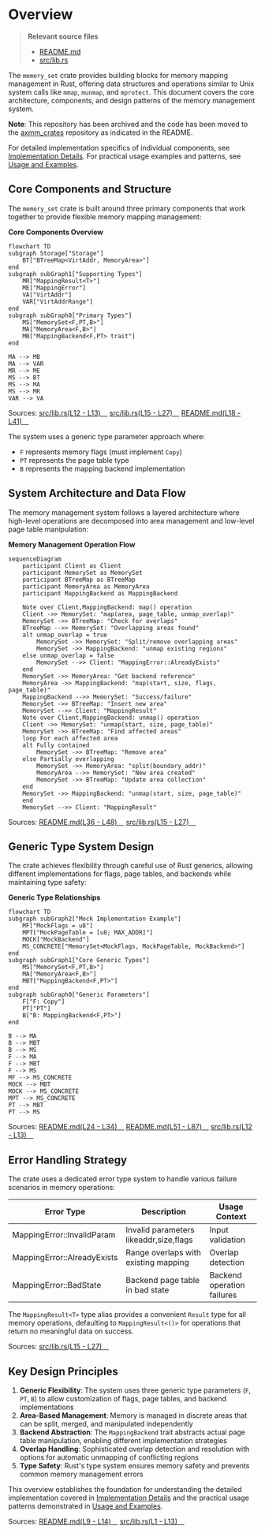 # Overview

> **Relevant source files**
> * [README.md](https://github.com/arceos-org/memory_set/blob/73b51e2b/README.md)
> * [src/lib.rs](https://github.com/arceos-org/memory_set/blob/73b51e2b/src/lib.rs)

The `memory_set` crate provides building blocks for memory mapping management in Rust, offering data structures and operations similar to Unix system calls like `mmap`, `munmap`, and `mprotect`. This document covers the core architecture, components, and design patterns of the memory management system.

**Note**: This repository has been archived and the code has been moved to the [axmm_crates](https://github.com/arceos-org/memory_set/blob/73b51e2b/axmm_crates) repository as indicated in the README.

For detailed implementation specifics of individual components, see [Implementation Details](/arceos-org/memory_set/2-implementation-details). For practical usage examples and patterns, see [Usage and Examples](/arceos-org/memory_set/3-usage-and-examples).

## Core Components and Structure

The `memory_set` crate is built around three primary components that work together to provide flexible memory mapping management:

**Core Components Overview**

```mermaid
flowchart TD
subgraph Storage["Storage"]
    BT["BTreeMap<VirtAddr, MemoryArea>"]
end
subgraph subGraph1["Supporting Types"]
    MR["MappingResult<T>"]
    ME["MappingError"]
    VA["VirtAddr"]
    VAR["VirtAddrRange"]
end
subgraph subGraph0["Primary Types"]
    MS["MemorySet<F,PT,B>"]
    MA["MemoryArea<F,B>"]
    MB["MappingBackend<F,PT> trait"]
end

MA --> MB
MA --> VAR
MR --> ME
MS --> BT
MS --> MA
MS --> MR
VAR --> VA
```

Sources: [src/lib.rs(L12 - L13)&emsp;](https://github.com/arceos-org/memory_set/blob/73b51e2b/src/lib.rs#L12-L13) [src/lib.rs(L15 - L27)&emsp;](https://github.com/arceos-org/memory_set/blob/73b51e2b/src/lib.rs#L15-L27) [README.md(L18 - L41)&emsp;](https://github.com/arceos-org/memory_set/blob/73b51e2b/README.md#L18-L41)

The system uses a generic type parameter approach where:

* `F` represents memory flags (must implement `Copy`)
* `PT` represents the page table type
* `B` represents the mapping backend implementation

## System Architecture and Data Flow

The memory management system follows a layered architecture where high-level operations are decomposed into area management and low-level page table manipulation:

**Memory Management Operation Flow**

```mermaid
sequenceDiagram
    participant Client as Client
    participant MemorySet as MemorySet
    participant BTreeMap as BTreeMap
    participant MemoryArea as MemoryArea
    participant MappingBackend as MappingBackend

    Note over Client,MappingBackend: map() operation
    Client ->> MemorySet: "map(area, page_table, unmap_overlap)"
    MemorySet ->> BTreeMap: "Check for overlaps"
    BTreeMap -->> MemorySet: "Overlapping areas found"
    alt unmap_overlap = true
        MemorySet ->> MemorySet: "Split/remove overlapping areas"
        MemorySet ->> MappingBackend: "unmap existing regions"
    else unmap_overlap = false
        MemorySet -->> Client: "MappingError::AlreadyExists"
    end
    MemorySet ->> MemoryArea: "Get backend reference"
    MemoryArea ->> MappingBackend: "map(start, size, flags, page_table)"
    MappingBackend -->> MemorySet: "Success/failure"
    MemorySet ->> BTreeMap: "Insert new area"
    MemorySet -->> Client: "MappingResult"
    Note over Client,MappingBackend: unmap() operation
    Client ->> MemorySet: "unmap(start, size, page_table)"
    MemorySet ->> BTreeMap: "Find affected areas"
    loop For each affected area
    alt Fully contained
        MemorySet ->> BTreeMap: "Remove area"
    else Partially overlapping
        MemorySet ->> MemoryArea: "split(boundary_addr)"
        MemoryArea -->> MemorySet: "New area created"
        MemorySet ->> BTreeMap: "Update area collection"
    end
    MemorySet ->> MappingBackend: "unmap(start, size, page_table)"
    end
    MemorySet -->> Client: "MappingResult"
```

Sources: [README.md(L36 - L48)&emsp;](https://github.com/arceos-org/memory_set/blob/73b51e2b/README.md#L36-L48) [src/lib.rs(L15 - L27)&emsp;](https://github.com/arceos-org/memory_set/blob/73b51e2b/src/lib.rs#L15-L27)

## Generic Type System Design

The crate achieves flexibility through careful use of Rust generics, allowing different implementations for flags, page tables, and backends while maintaining type safety:

**Generic Type Relationships**

```mermaid
flowchart TD
subgraph subGraph2["Mock Implementation Example"]
    MF["MockFlags = u8"]
    MPT["MockPageTable = [u8; MAX_ADDR]"]
    MOCK["MockBackend"]
    MS_CONCRETE["MemorySet<MockFlags, MockPageTable, MockBackend>"]
end
subgraph subGraph1["Core Generic Types"]
    MS["MemorySet<F,PT,B>"]
    MA["MemoryArea<F,B>"]
    MBT["MappingBackend<F,PT>"]
end
subgraph subGraph0["Generic Parameters"]
    F["F: Copy"]
    PT["PT"]
    B["B: MappingBackend<F,PT>"]
end

B --> MA
B --> MBT
B --> MS
F --> MA
F --> MBT
F --> MS
MF --> MS_CONCRETE
MOCK --> MBT
MOCK --> MS_CONCRETE
MPT --> MS_CONCRETE
PT --> MBT
PT --> MS
```

Sources: [README.md(L24 - L34)&emsp;](https://github.com/arceos-org/memory_set/blob/73b51e2b/README.md#L24-L34) [README.md(L51 - L87)&emsp;](https://github.com/arceos-org/memory_set/blob/73b51e2b/README.md#L51-L87) [src/lib.rs(L12 - L13)&emsp;](https://github.com/arceos-org/memory_set/blob/73b51e2b/src/lib.rs#L12-L13)

## Error Handling Strategy

The crate uses a dedicated error type system to handle various failure scenarios in memory operations:

|Error Type|Description|Usage Context|
| --- | --- | --- |
|MappingError::InvalidParam|Invalid parameters likeaddr,size,flags|Input validation|
|MappingError::AlreadyExists|Range overlaps with existing mapping|Overlap detection|
|MappingError::BadState|Backend page table in bad state|Backend operation failures|

The `MappingResult<T>` type alias provides a convenient `Result` type for all memory operations, defaulting to `MappingResult<()>` for operations that return no meaningful data on success.

Sources: [src/lib.rs(L15 - L27)&emsp;](https://github.com/arceos-org/memory_set/blob/73b51e2b/src/lib.rs#L15-L27)

## Key Design Principles

1. **Generic Flexibility**: The system uses three generic type parameters (`F`, `PT`, `B`) to allow customization of flags, page tables, and backend implementations
2. **Area-Based Management**: Memory is managed in discrete areas that can be split, merged, and manipulated independently
3. **Backend Abstraction**: The `MappingBackend` trait abstracts actual page table manipulation, enabling different implementation strategies
4. **Overlap Handling**: Sophisticated overlap detection and resolution with options for automatic unmapping of conflicting regions
5. **Type Safety**: Rust's type system ensures memory safety and prevents common memory management errors

This overview establishes the foundation for understanding the detailed implementation covered in [Implementation Details](/arceos-org/memory_set/2-implementation-details) and the practical usage patterns demonstrated in [Usage and Examples](/arceos-org/memory_set/3-usage-and-examples).

Sources: [README.md(L9 - L14)&emsp;](https://github.com/arceos-org/memory_set/blob/73b51e2b/README.md#L9-L14) [src/lib.rs(L1 - L13)&emsp;](https://github.com/arceos-org/memory_set/blob/73b51e2b/src/lib.rs#L1-L13)